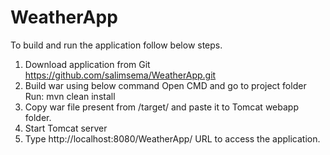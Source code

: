 # WeatherApp
To build and run the application follow below steps.
1) Download application from Git
https://github.com/salimsema/WeatherApp.git
2) Build war using below command
Open CMD and go to project folder
Run: mvn clean install
3) Copy war file present from /target/ and paste it to Tomcat webapp folder.
4) Start Tomcat server
5) Type http://localhost:8080/WeatherApp/ URL to access the application.
